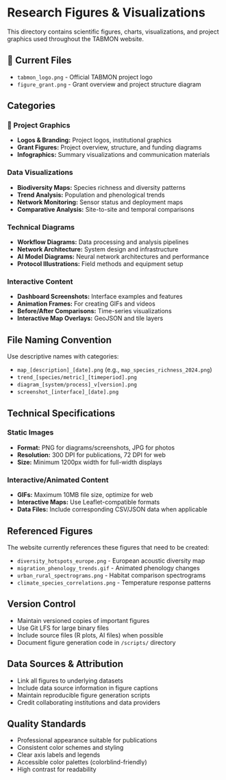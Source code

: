 # Research Figures & Visualizations

This directory contains scientific figures, charts, visualizations, and project graphics used throughout the TABMON website.

## 📁 Current Files

- `tabmon_logo.png` - Official TABMON project logo
- `figure_grant.png` - Grant overview and project structure diagram

## Categories

### 🎨 Project Graphics
- **Logos & Branding:** Project logos, institutional graphics
- **Grant Figures:** Project overview, structure, and funding diagrams
- **Infographics:** Summary visualizations and communication materials

### Data Visualizations
- **Biodiversity Maps:** Species richness and diversity patterns
- **Trend Analysis:** Population and phenological trends
- **Network Monitoring:** Sensor status and deployment maps
- **Comparative Analysis:** Site-to-site and temporal comparisons

### Technical Diagrams
- **Workflow Diagrams:** Data processing and analysis pipelines
- **Network Architecture:** System design and infrastructure
- **AI Model Diagrams:** Neural network architectures and performance
- **Protocol Illustrations:** Field methods and equipment setup

### Interactive Content
- **Dashboard Screenshots:** Interface examples and features
- **Animation Frames:** For creating GIFs and videos
- **Before/After Comparisons:** Time-series visualizations
- **Interactive Map Overlays:** GeoJSON and tile layers

## File Naming Convention

Use descriptive names with categories:
- `map_[description]_[date].png` (e.g., `map_species_richness_2024.png`)
- `trend_[species/metric]_[timeperiod].png`
- `diagram_[system/process]_v[version].png`
- `screenshot_[interface]_[date].png`

## Technical Specifications

### Static Images
- **Format:** PNG for diagrams/screenshots, JPG for photos
- **Resolution:** 300 DPI for publications, 72 DPI for web
- **Size:** Minimum 1200px width for full-width displays

### Interactive/Animated Content  
- **GIFs:** Maximum 10MB file size, optimize for web
- **Interactive Maps:** Use Leaflet-compatible formats
- **Data Files:** Include corresponding CSV/JSON data when applicable

## Referenced Figures

The website currently references these figures that need to be created:
- `diversity_hotspots_europe.png` - European acoustic diversity map
- `migration_phenology_trends.gif` - Animated phenology changes
- `urban_rural_spectrograms.png` - Habitat comparison spectrograms  
- `climate_species_correlations.png` - Temperature response patterns

## Version Control

- Maintain versioned copies of important figures
- Use Git LFS for large binary files
- Include source files (R plots, AI files) when possible
- Document figure generation code in `/scripts/` directory

## Data Sources & Attribution

- Link all figures to underlying datasets
- Include data source information in figure captions
- Maintain reproducible figure generation scripts
- Credit collaborating institutions and data providers

## Quality Standards

- Professional appearance suitable for publications
- Consistent color schemes and styling
- Clear axis labels and legends
- Accessible color palettes (colorblind-friendly)
- High contrast for readability
